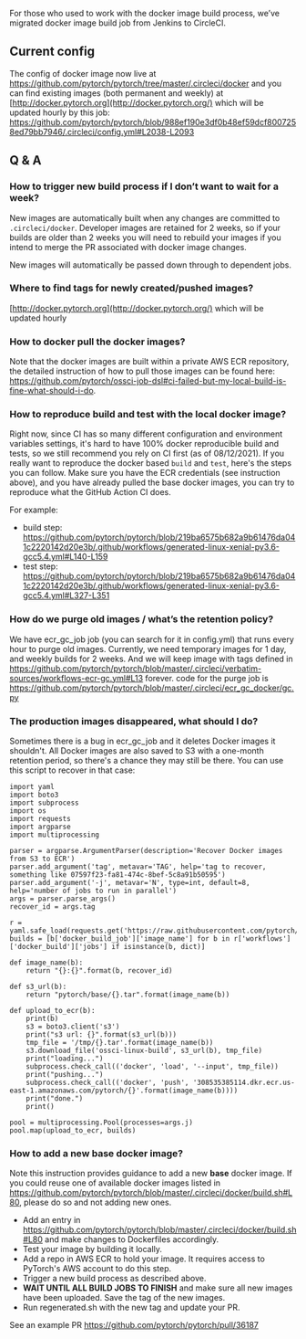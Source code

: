 For those who used to work with the docker image build process, we’ve migrated docker image build job from Jenkins to CircleCI. 

## Current config

The config of docker image now live at https://github.com/pytorch/pytorch/tree/master/.circleci/docker 
and you can find existing images (both permanent and weekly) at [http://docker.pytorch.org](http://docker.pytorch.org/) which will be updated hourly by this job: https://github.com/pytorch/pytorch/blob/988ef190e3df0b48ef59dcf8007258ed79bb7946/.circleci/config.yml#L2038-L2093


## Q & A

### How to trigger new build process if I don’t want to wait for a week?

New images are automatically built when any changes are committed to `.circleci/docker`. Developer images are retained for 2 weeks, so if your builds are older than 2 weeks you will need to rebuild your images if you intend to merge the PR associated with docker image changes.

New images will automatically be passed down through to dependent jobs.

### Where to find tags for newly created/pushed images?

[http://docker.pytorch.org](http://docker.pytorch.org/) which will be updated hourly

### How to docker pull the docker images?
Note that the docker images are built within a private AWS ECR repository, the detailed instruction of how to pull those images can be found here: https://github.com/pytorch/ossci-job-dsl#ci-failed-but-my-local-build-is-fine-what-should-i-do.

### How to reproduce build and test with the local docker image?
Right now, since CI has so many different configuration and environment variables settings, it's hard to have 100% docker reproducible build and tests, so we still recommend you rely on CI first (as of 08/12/2021). If you really want to reproduce the docker based `build` and `test`, here's the steps you can follow. Make sure you have the ECR credentials (see instruction above), and you have already pulled the base docker images, you can try to reproduce what the GitHub Action CI does. 

For example: 
- build step: https://github.com/pytorch/pytorch/blob/219ba6575b682a9b61476da041c2220142d20e3b/.github/workflows/generated-linux-xenial-py3.6-gcc5.4.yml#L140-L159
- test step: https://github.com/pytorch/pytorch/blob/219ba6575b682a9b61476da041c2220142d20e3b/.github/workflows/generated-linux-xenial-py3.6-gcc5.4.yml#L327-L351


### How do we purge old images / what’s the retention policy?

We have ecr_gc_job job (you can search for it in config.yml) that runs every hour to purge old images. Currently, we need temporary images for 1 day, and weekly builds for 2 weeks. And we will keep image with tags defined in https://github.com/pytorch/pytorch/blob/master/.circleci/verbatim-sources/workflows-ecr-gc.yml#L13 forever. 
code for the purge job is https://github.com/pytorch/pytorch/blob/master/.circleci/ecr_gc_docker/gc.py 

### The production images disappeared, what should I do?

Sometimes there is a bug in ecr_gc_job and it deletes Docker images it shouldn't. All Docker images are also saved to S3 with a one-month retention period, so there's a chance they may still be there.  You can use this script to recover in that case:

```
import yaml
import boto3
import subprocess
import os
import requests
import argparse
import multiprocessing

parser = argparse.ArgumentParser(description='Recover Docker images from S3 to ECR')
parser.add_argument('tag', metavar='TAG', help='tag to recover, something like 07597f23-fa81-474c-8bef-5c8a91b50595')
parser.add_argument('-j', metavar='N', type=int, default=8, help='number of jobs to run in parallel')
args = parser.parse_args()
recover_id = args.tag

r = yaml.safe_load(requests.get('https://raw.githubusercontent.com/pytorch/pytorch/master/.circleci/config.yml').text)
builds = [b['docker_build_job']['image_name'] for b in r['workflows']['docker_build']['jobs'] if isinstance(b, dict)]

def image_name(b):
    return "{}:{}".format(b, recover_id)

def s3_url(b):
    return "pytorch/base/{}.tar".format(image_name(b))

def upload_to_ecr(b):
    print(b)
    s3 = boto3.client('s3')
    print("s3 url: {}".format(s3_url(b)))
    tmp_file = '/tmp/{}.tar'.format(image_name(b))
    s3.download_file('ossci-linux-build', s3_url(b), tmp_file)
    print("loading...")
    subprocess.check_call(('docker', 'load', '--input', tmp_file))
    print("pushing...")
    subprocess.check_call(('docker', 'push', '308535385114.dkr.ecr.us-east-1.amazonaws.com/pytorch/{}'.format(image_name(b))))
    print("done.")
    print()

pool = multiprocessing.Pool(processes=args.j)
pool.map(upload_to_ecr, builds)
```

### How to add a new base docker image? 
Note this instruction provides guidance to add a new **base** docker image. If you could reuse one of available docker images listed in https://github.com/pytorch/pytorch/blob/master/.circleci/docker/build.sh#L80, please do so and not adding new ones.

- Add an entry in https://github.com/pytorch/pytorch/blob/master/.circleci/docker/build.sh#L80 and make changes to Dockerfiles accordingly. 
- Test your image by building it locally.
- Add a repo in AWS ECR to hold your image. It requires access to PyTorch's AWS account to do this step.
- Trigger a new build process as described above.
- **WAIT UNTIL ALL BUILD JOBS TO FINISH** and make sure all new images have been uploaded. Save the tag of the new images.
- Run regenerated.sh with the new tag and update your PR.

See an example PR https://github.com/pytorch/pytorch/pull/36187
